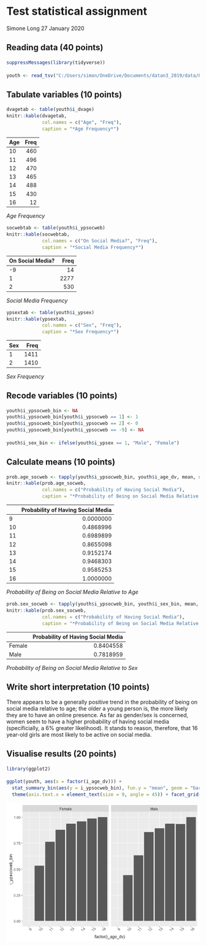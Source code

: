 Test statistical assignment
================
Simone Long
27 January 2020

## Reading data (40 points)

``` r
suppressMessages(library(tidyverse))

youth <- read_tsv("C:/Users/simon/OneDrive/Documents/datan3_2019/data/UKDA-6614-tab/tab/ukhls_w9/i_youth.tab")
```

## Tabulate variables (10 points)

``` r
dvagetab <- table(youth$i_dvage)
knitr::kable(dvagetab,
             col.names = c("Age", "Freq"),
             caption = "*Age Frequency*")
```

| Age | Freq |
| :-- | ---: |
| 10  |  460 |
| 11  |  496 |
| 12  |  470 |
| 13  |  465 |
| 14  |  488 |
| 15  |  430 |
| 16  |   12 |

*Age Frequency*

``` r
socwebtab <- table(youth$i_ypsocweb)
knitr::kable(socwebtab,
             col.names = c("On Social Media?", "Freq"),
             caption = "*Social Media Frequency*")
```

| On Social Media? | Freq |
| :--------------- | ---: |
| \-9              |   14 |
| 1                | 2277 |
| 2                |  530 |

*Social Media Frequency*

``` r
ypsextab <- table(youth$i_ypsex)
knitr::kable(ypsextab,
             col.names = c("Sex", "Freq"),
             caption = "*Sex Frequency*")
```

| Sex | Freq |
| :-- | ---: |
| 1   | 1411 |
| 2   | 1410 |

*Sex Frequency*

## Recode variables (10 points)

``` r
youth$i_ypsocweb_bin <- NA
youth$i_ypsocweb_bin[youth$i_ypsocweb == 1] <- 1
youth$i_ypsocweb_bin[youth$i_ypsocweb == 2] <- 0
youth$i_ypsocweb_bin[youth$i_ypsocweb == -9] <- NA

youth$i_sex_bin <- ifelse(youth$i_ypsex == 1, "Male", "Female")
```

## Calculate means (10 points)

``` r
prob.age_socweb <- tapply(youth$i_ypsocweb_bin, youth$i_age_dv, mean, na.rm = TRUE)
knitr::kable(prob.age_socweb,
             col.names = c("Probability of Having Social Media"),
             caption = "*Probability of Being on Social Media Relative to Age*")
```

|    | Probability of Having Social Media |
| -- | ---------------------------------: |
| 9  |                          0.0000000 |
| 10 |                          0.4868996 |
| 11 |                          0.6989899 |
| 12 |                          0.8655098 |
| 13 |                          0.9152174 |
| 14 |                          0.9468303 |
| 15 |                          0.9585253 |
| 16 |                          1.0000000 |

*Probability of Being on Social Media Relative to Age*

``` r
prob.sex_socweb <- tapply(youth$i_ypsocweb_bin, youth$i_sex_bin, mean, na.rm = TRUE)
knitr::kable(prob.sex_socweb,
             col.names = c("Probability of Having Social Media"),
             caption = "*Probability of Being on Social Media Relative to Sex*")
```

|        | Probability of Having Social Media |
| ------ | ---------------------------------: |
| Female |                          0.8404558 |
| Male   |                          0.7818959 |

*Probability of Being on Social Media Relative to Sex*

## Write short interpretation (10 points)

There appears to be a generally positive trend in the probability of
being on social media relative to age; the older a young person is, the
more likely they are to have an online presence. As far as gender/sex is
concerned, women seem to have a higher probability of having social
media (specificially, a 6% greater likelihood). It stands to reason,
therefore, that 16 year-old girls are most likely to be active on social
media.

## Visualise results (20 points)

``` r
library(ggplot2)

ggplot(youth, aes(x = factor(i_age_dv))) +
  stat_summary_bin(aes(y = i_ypsocweb_bin), fun.y = "mean", geom = "bar", binwidth = 0.5) +
  theme(axis.text.x = element_text(size = 9, angle = 45)) + facet_grid(. ~ i_sex_bin)
```

![](testAssignment_files/figure-gfm/unnamed-chunk-4-1.png)<!-- -->
